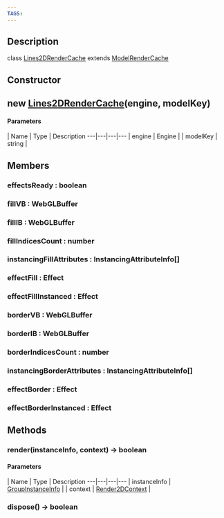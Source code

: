 ```yaml
---
TAGS:
---
```

## Description

class [Lines2DRenderCache](/classes/2.0/Lines2DRenderCache) extends [ModelRenderCache](/classes/2.0/ModelRenderCache)



## Constructor

## new [Lines2DRenderCache](/classes/2.0/Lines2DRenderCache)(engine, modelKey)



#### Parameters
 | Name | Type | Description
---|---|---|---
 | engine | Engine | 
 | modelKey | string | 
## Members

### effectsReady : boolean



### fillVB : WebGLBuffer



### fillIB : WebGLBuffer



### fillIndicesCount : number



### instancingFillAttributes : InstancingAttributeInfo[]



### effectFill : Effect



### effectFillInstanced : Effect



### borderVB : WebGLBuffer



### borderIB : WebGLBuffer



### borderIndicesCount : number



### instancingBorderAttributes : InstancingAttributeInfo[]



### effectBorder : Effect



### effectBorderInstanced : Effect



## Methods

### render(instanceInfo, context) &rarr; boolean



#### Parameters
 | Name | Type | Description
---|---|---|---
 | instanceInfo | [GroupInstanceInfo](/classes/2.0/GroupInstanceInfo) | 
 | context | [Render2DContext](/classes/2.0/Render2DContext) | 
### dispose() &rarr; boolean


